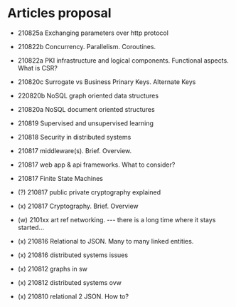 Articles proposal
=========

* 210825a Exchanging parameters over http protocol 

* 210822b Concurrency. Parallelism. Coroutines. 

* 210822a PKI infrastructure and logical components. Functional aspects. What is CSR? 

* 210820c Surrogate vs Business Prinary Keys. Alternate Keys 

* 220820b NoSQL graph oriented data structures 

* 210820a NoSQL document oriented structures

* 210819 Supervised and unsupervised learning 

* 210818 Security in distributed systems 

* 210817 middleware(s). Brief. Overview. 

* 210817 web app & api frameworks. What to consider? 

* 210817 Finite State Machines 

* (?) 210817 public private cryptography explained  

* (x) 210817 Cryptography. Brief. Overview 

* (w) 2101xx art ref networking. --- there is a long time where it stays started... 

* (x) 210816 Relational to JSON. Many to many linked entities. 

* (x) 210816 distributed systems issues

* (x) 210812 graphs in sw 

* (x) 210812 distributed systems ovw 

* (x) 210810 relational 2 JSON. How to?